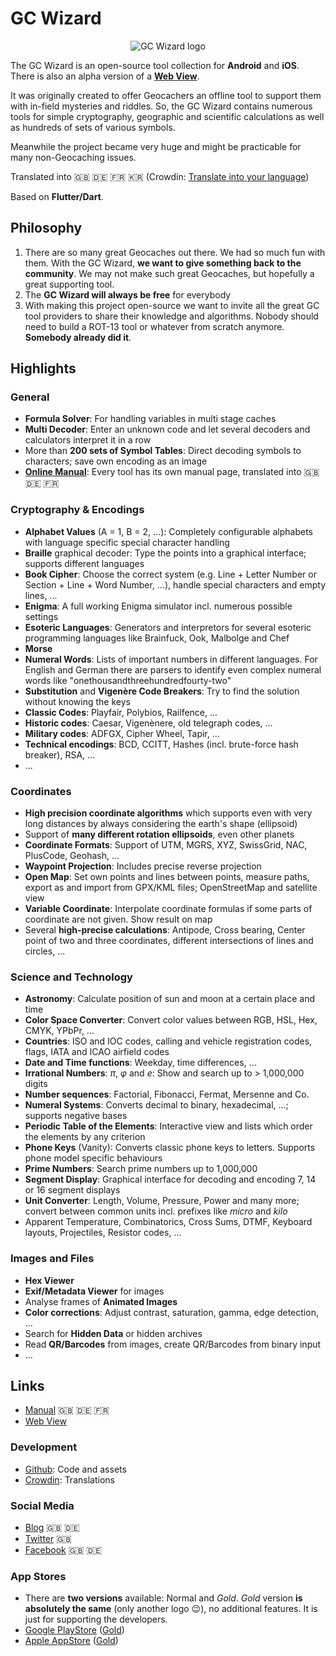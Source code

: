 # GC Wizard

<p align="center">
  <img src="https://github.com/S-Man42/GCWizard/blob/master/assets/logo/circle_border_128.png?raw=true" alt="GC Wizard logo"/>
</p>

The GC Wizard is an open-source tool collection for **Android** and **iOS**. There is also an alpha version of a **[Web View](http://gcwizard.net)**.

It was originally created to offer Geocachers an offline tool to support them with in-field mysteries and riddles. So, the GC Wizard contains numerous tools for simple cryptography, geographic and scientific calculations as well as hundreds of sets of various symbols.

Meanwhile the project became very huge and might be practicable for many non-Geocaching issues.

Translated into 🇬🇧 🇩🇪 🇫🇷 🇰🇷 (Crowdin: [Translate into your language](https://crowdin.com/project/gc-wizard))

Based on **Flutter/Dart**.

## Philosophy
1. There are so many great Geocaches out there. We had so much fun with them. With the GC Wizard, **we want to give something back to the community**. We may not make such great Geocaches, but hopefully a great supporting tool.
1. The **GC Wizard will always be free** for everybody
1. With making this project open-source we want to invite all the great GC tool providers to share their knowledge and algorithms. Nobody should need to build a ROT-13 tool or whatever from scratch anymore. **Somebody already did it**.

## Highlights

### General
* **Formula Solver**: For handling variables in multi stage caches
* **Multi Decoder**: Enter an unknown code and let several decoders and calculators interpret it in a row
* More than **200 sets of Symbol Tables**: Direct decoding symbols to characters; save own encoding as an image
* **[Online Manual](https://blog.gcwizard.net/manual/en/)**: Every tool has its own manual page, translated into 🇬🇧 🇩🇪 🇫🇷

### Cryptography & Encodings
* **Alphabet Values** (A = 1, B = 2, ...): Completely configurable alphabets with language specific special character handling
* **Braille** graphical decoder: Type the points into a graphical interface; supports different languages
* **Book Cipher**: Choose the correct system (e.g. Line + Letter Number or Section + Line + Word Number, ...), handle special characters and empty lines, ...
* **Enigma**: A full working Enigma simulator incl. numerous possible settings
* **Esoteric Languages**: Generators and interpretors for several esoteric programming languages like Brainfuck, Ook, Malbolge and Chef
* **Morse**
* **Numeral Words**: Lists of important numbers in different languages. For English and German there are parsers to identify even complex numeral words like "onethousandthreehundredfourty-two"
* **Substitution** and **Vigenère Code Breakers**: Try to find the solution without knowing the keys
* **Classic Codes**: Playfair, Polybios, Railfence, ...
* **Historic codes**: Caesar, Vigenènere, old telegraph codes, ...
* **Military codes**: ADFGX, Cipher Wheel, Tapir, ...
* **Technical encodings**: BCD, CCITT, Hashes (incl. brute-force hash breaker), RSA, ...
* ...

### Coordinates
* **High precision coordinate algorithms** which supports even with very long distances by always considering the earth's shape (ellipsoid)
* Support of **many different rotation ellipsoids**, even other planets
* **Coordinate Formats**: Support of UTM, MGRS, XYZ, SwissGrid, NAC, PlusCode, Geohash, ...
* **Waypoint Projection**: Includes precise reverse projection
* **Open Map**: Set own points and lines between points, measure paths, export as and import from GPX/KML files; OpenStreetMap and satellite view
* **Variable Coordinate**: Interpolate coordinate formulas if some parts of coordinate are not given. Show result on map
* Several **high-precise calculations**: Antipode, Cross bearing, Center point of two and three coordinates, different intersections of lines and circles, ...

### Science and Technology
*  **Astronomy**: Calculate position of sun and moon at a certain place and time
* **Color Space Converter**: Convert color values between RGB, HSL, Hex, CMYK, YPbPr, ...
* **Countries**: ISO and IOC codes, calling and vehicle registration codes, flags, IATA and ICAO airfield codes
* **Date and Time functions**: Weekday, time differences, ...
* **Irrational Numbers**: *π*, *φ* and *e*: Show and search up to > 1,000,000 digits
* **Number sequences**: Factorial, Fibonacci, Fermat, Mersenne and Co.
* **Numeral Systems**: Converts decimal to binary, hexadecimal, ...; supports negative bases
* **Periodic Table of the Elements**: Interactive view and lists which order the elements by any criterion
* **Phone Keys** (Vanity): Converts classic phone keys to letters. Supports phone model specific behaviours
* **Prime Numbers**: Search prime numbers up to 1,000,000
* **Segment Display**: Graphical interface for decoding and encoding 7, 14 or 16 segment displays
* **Unit Converter**: Length, Volume, Pressure, Power and many more; convert between common units incl. prefixes like *micro* and *kilo*
* Apparent Temperature, Combinatorics, Cross Sums, DTMF, Keyboard layouts, Projectiles, Resistor codes, ...

### Images and Files
* **Hex Viewer**
* **Exif/Metadata Viewer** for images
* Analyse frames of **Animated Images**
* **Color corrections**: Adjust contrast, saturation, gamma, edge detection, ...
* Search for **Hidden Data** or hidden archives
* Read **QR/Barcodes** from images, create QR/Barcodes from binary input
* ...

## Links

* [Manual](https://blog.gcwizard.net/manual/en/) 🇬🇧 🇩🇪 🇫🇷
* [Web View](http://gcwizard.net)

### Development
* [Github](https://github.com/S-Man42/GCWizard): Code and assets
* [Crowdin](https://crowdin.com/project/gc-wizard): Translations

### Social Media
* [Blog](https://blog.gcwizard.net/) 🇬🇧 🇩🇪
* [Twitter](https://twitter.com/gc_wizard) 🇬🇧
* [Facebook](https://www.facebook.com/geocache.wizard) 🇬🇧 🇩🇪

### App Stores
* There are **two versions** available: Normal and *Gold*. *Gold* version **is absolutely the same** (only another logo 😉), no additional features. It is just for supporting the developers.
* [Google PlayStore](https://play.google.com/store/apps/details?id=de.sman42.gc_wizard) ([Gold](https://play.google.com/store/apps/details?id=de.sman42.gc_wizard_gold))
* [Apple AppStore](https://apps.apple.com/us/app/id1506766126) ([Gold](https://apps.apple.com/us/app/id1510372318))
